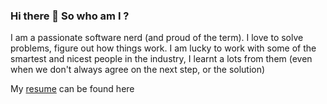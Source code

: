 ### Hi there 👋 So who am I ?  

I am a passionate software nerd (and proud of the term).  I love to solve problems, figure out how things work.  I am lucky to work with some of the smartest and nicest people in the industry, I learnt a lots from them (even when we don't always agree on the next step, or the solution)

My [resume](https://github.com/shiup/shiup/blob/main/Shiu%20Fun%20Poon%20Resume.pdf) can be found here 


<!--
**shiup/shiup** is a ✨ _special_ ✨ repository because its `README.md` (this file) appears on your GitHub profile.

Here are some ideas to get you started:

- 🔭 I’m currently working on ...
- 🌱 I’m currently learning ...
- 👯 I’m looking to collaborate on ...
- 🤔 I’m looking for help with ...
- 💬 Ask me about ...
- 📫 How to reach me: ...
- 😄 Pronouns: ...
- ⚡ Fun fact: ...
-->
